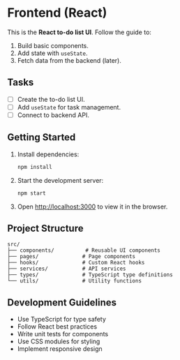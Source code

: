 # Frontend (React)

This is the **React to-do list UI**. Follow the guide to:

1. Build basic components.
2. Add state with `useState`.
3. Fetch data from the backend (later).

## Tasks

- [ ] Create the to-do list UI.
- [ ] Add `useState` for task management.
- [ ] Connect to backend API.

## Getting Started

1. Install dependencies:
   ```bash
   npm install
   ```

2. Start the development server:
   ```bash
   npm start
   ```

3. Open [http://localhost:3000](http://localhost:3000) to view it in the browser.

## Project Structure

```
src/
├── components/          # Reusable UI components
├── pages/              # Page components
├── hooks/              # Custom React hooks
├── services/           # API services
├── types/              # TypeScript type definitions
└── utils/              # Utility functions
```

## Development Guidelines

- Use TypeScript for type safety
- Follow React best practices
- Write unit tests for components
- Use CSS modules for styling
- Implement responsive design 